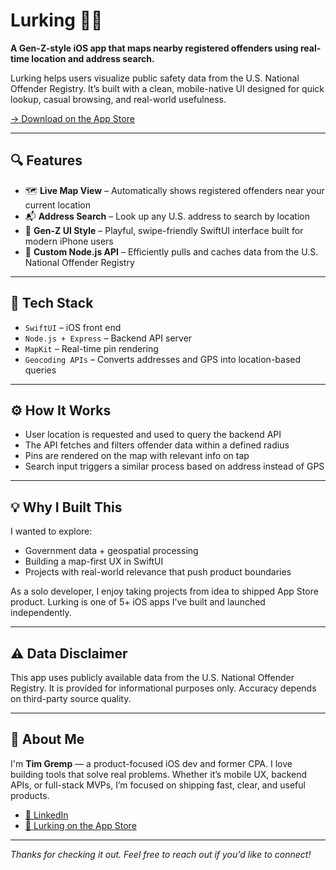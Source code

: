 # Lurking 🧭📍

**A Gen-Z-style iOS app that maps nearby registered offenders using real-time location and address search.**

Lurking helps users visualize public safety data from the U.S. National Offender Registry. It’s built with a clean, mobile-native UI designed for quick lookup, casual browsing, and real-world usefulness.

[→ Download on the App Store](https://apps.apple.com/us/app/lurking/id6742218032)

---

## 🔍 Features

- 🗺️ **Live Map View** – Automatically shows registered offenders near your current location
- 📬 **Address Search** – Look up any U.S. address to search by location
- 🧃 **Gen-Z UI Style** – Playful, swipe-friendly SwiftUI interface built for modern iPhone users
- 🔌 **Custom Node.js API** – Efficiently pulls and caches data from the U.S. National Offender Registry

---

## 🧰 Tech Stack

- `SwiftUI` – iOS front end
- `Node.js + Express` – Backend API server
- `MapKit` – Real-time pin rendering
- `Geocoding APIs` – Converts addresses and GPS into location-based queries

---

## ⚙️ How It Works

- User location is requested and used to query the backend API
- The API fetches and filters offender data within a defined radius
- Pins are rendered on the map with relevant info on tap
- Search input triggers a similar process based on address instead of GPS

---

## 💡 Why I Built This

I wanted to explore:
- Government data + geospatial processing
- Building a map-first UX in SwiftUI
- Projects with real-world relevance that push product boundaries

As a solo developer, I enjoy taking projects from idea to shipped App Store product. Lurking is one of 5+ iOS apps I’ve built and launched independently.

---

## ⚠️ Data Disclaimer

This app uses publicly available data from the U.S. National Offender Registry. It is provided for informational purposes only. Accuracy depends on third-party source quality.

---

## 👋 About Me

I'm **Tim Gremp** — a product-focused iOS dev and former CPA. I love building tools that solve real problems. Whether it’s mobile UX, backend APIs, or full-stack MVPs, I’m focused on shipping fast, clear, and useful products.

- [🔗 LinkedIn](https://www.linkedin.com/in/tim-gremp-26bb2090/)
- [📱 Lurking on the App Store](https://apps.apple.com/us/app/lurking/id6742218032)

---

*Thanks for checking it out. Feel free to reach out if you'd like to connect!*
